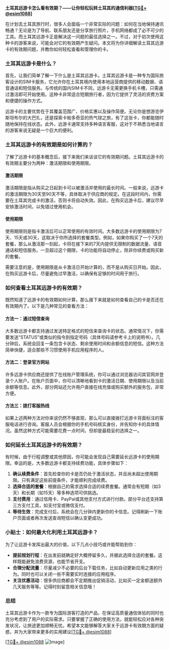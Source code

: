 **土耳其远游卡怎么看有效期？——让你轻松玩转土耳其的通信利器[[TG💪+ @esim1088](https://t.me/s/esim1088)]**

在计划去土耳其旅行时，很多人会面临一个非常实际的问题：如何在当地保持通讯畅通？无论是为了导航、联系朋友还是分享旅行照片，手机网络都成了必不可少的工具。而土耳其远游卡正是解决这一问题的最佳选择之一。不过，对于初次使用这种卡的游客来说，可能会对它的有效期产生疑问。本文将为你详细解读土耳其远游卡的有效期问题，并教你如何轻松查看和管理你的卡。

### 土耳其远游卡是什么？

首先，让我们简单了解一下什么是土耳其远游卡。土耳其远游卡是一种专为国际旅客设计的SIM卡服务，它允许你在土耳其境内使用本地运营商提供的移动数据、语音通话和短信服务。与传统的国内SIM卡不同，远游卡无需更换手机卡槽，只需通过激活即可开始使用。这种卡非常适合短期旅行者，因为它提供了灵活的资费方案和便捷的操作方式。

远游卡的主要优势在于其覆盖范围广、价格实惠以及操作简便。无论你是想游览伊斯坦布尔的大巴扎，还是探索卡帕多奇亚的热气球之旅，有了这张卡，你都能随时随地保持在线状态。此外，远游卡通常支持多种语言客服，这对于不熟悉当地语言的游客来说无疑是一个巨大的便利。

### 土耳其远游卡的有效期是如何计算的？

了解了远游卡的基本概念后，接下来我们来谈谈它的有效期问题。土耳其远游卡的有效期主要分为两种：激活期限和使用期限。

#### 激活期限

激活期限是指从购买之日起到卡可以被激活并使用的最长时间。一般来说，远游卡的激活期限为30天至90天不等，具体取决于供应商的规定。在这段时间内，你需要在土耳其完成卡的激活，否则卡将自动失效。因此，在购买远游卡后，建议尽早安排激活时间，以免错过使用机会。

#### 使用期限

使用期限则是指卡激活后可以正常使用的有效时间。大多数远游卡的使用期限为7天、15天或30天，这取决于你所选择的套餐类型。例如，如果你购买了一个7天的套餐，那么从激活那一刻起，卡将在接下来的7天内提供无限制的数据流量、语音通话和短信服务。一旦超过这个期限，卡的功能将自动停止，除非你续费或购买新的套餐。

需要注意的是，使用期限是从卡激活日开始计算的，而不是从购买日开始。因此，在购买远游卡后，尽量避免过早激活，以确保有足够的时间用于旅行。

### 如何查看土耳其远游卡的有效期？

既然知道了远游卡的有效期如何计算，那么接下来就是如何查看自己的卡是否还在有效期内了。以下是几种常见的查看方法：

#### 方法一：通过短信查询

大多数远游卡都支持通过发送特定格式的短信来查询卡的状态。通常情况下，你需要发送“STATUS”或类似的指令到指定号码（具体号码请参考卡上的说明书）。几分钟后，系统会回复一条包含卡状态、剩余使用时间和余额信息的短信。这种方法简单快捷，适合那些不习惯使用手机应用程序的人。

#### 方法二：登录官方网站

许多远游卡供应商还提供了在线账户管理系统，你可以通过浏览器访问其官网并登录个人账户。在账户页面中，你可以清晰地看到卡的激活日期、使用期限以及当前余额等信息。此外，部分网站还允许用户直接在线充值或购买额外的服务包，非常方便。

#### 方法三：拨打客服热线

如果上述两种方法对你来说仍然不够直观，那么可以直接拨打远游卡背面标注的客服电话进行咨询。客服人员会根据你的手机号码核实身份，并告知你卡的具体情况。虽然这种方式可能需要花费一点时间，但却是最稳妥的选择之一。

### 如何延长土耳其远游卡的有效期？

有时候，由于行程调整或其他原因，你可能会发现自己需要延长远游卡的使用期限。幸运的是，大多数远游卡都支持续费功能，具体步骤如下：

1. **确认续费条件**：首先检查你的卡是否仍处于激活状态，并且尚未超出使用期限。只有满足这些前提条件，才能顺利完成续费。
2. **选择合适的套餐**：根据自己的需求选择合适的续费套餐。通常会有短期（如3天）和长期（如15天）等多种选项可供挑选。
3. **支付费用**：通过信用卡、PayPal或其他支付方式进行付款。部分平台还支持第三方支付工具，如支付宝或微信支付。
4. **等待生效**：完成支付后，系统会在几分钟内更新你的卡信息。记得刷新一下账户页面或者再次发送查询短信以确认变更成功。

### 小贴士：如何最大化利用土耳其远游卡？

为了让远游卡发挥出最大的价值，以下几点小技巧或许能帮助到你：

- **提前规划行程**：在出发前就确定好大概停留多久，并据此选择合适的套餐。这样既能避免浪费资源，也能节省开支。
- **合理分配流量**：尽量减少不必要的后台下载任务，比如自动更新应用之类的行为。同时也可以关闭一些不需要实时连接的应用程序。
- **关注优惠活动**：很多供应商都会不定期推出促销活动，比如买一定金额送额外几天服务等等。记得时刻留意相关信息哦！

### 总结

土耳其远游卡作为一款专为国际游客打造的产品，在保证高质量通信体验的同时也充分考虑到了用户的实际需求。只要掌握了正确的使用方法，就能轻松应对各种突发状况，让旅途更加顺畅无忧。希望本文能够解答大家关于远游卡有效期方面的疑惑，并为大家带来更多的实用建议[[TG💪+ @esim1088](https://t.me/s/esim1088)] 

[[TG💪+ @esim1088](https://t.me/s/esim1088) ![Image](https://i.postimg.cc/4NQfJmqS/Snipaste-2025-05-13-00-14-12.png)]
